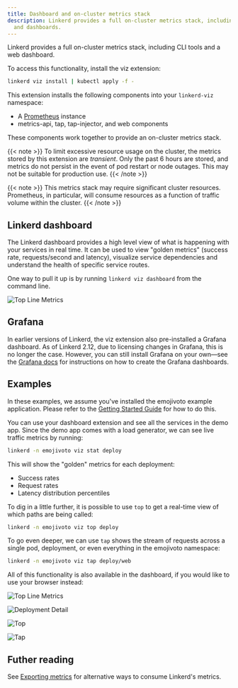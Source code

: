 ```yaml
---
title: Dashboard and on-cluster metrics stack
description: Linkerd provides a full on-cluster metrics stack, including CLI tools
  and dashboards.
---
```


Linkerd provides a full on-cluster metrics stack, including CLI tools and a web
dashboard.

To access this functionality, install the viz extension:

```bash
linkerd viz install | kubectl apply -f -
```

This extension installs the following components into your `linkerd-viz`
namespace:

* A [Prometheus](https://prometheus.io/) instance
* metrics-api, tap, tap-injector, and web components

These components work together to provide an on-cluster metrics stack.

{{< note >}}
To limit excessive resource usage on the cluster, the metrics stored by this
extension are _transient_. Only the past 6 hours are stored, and metrics do not
persist in the event of pod restart or node outages. This may not be suitable
for production use.
{{< /note >}}

{{< note >}}
This metrics stack may require significant cluster resources. Prometheus, in
particular, will consume resources as a function of traffic volume within the
cluster.
{{< /note >}}

## Linkerd dashboard

The Linkerd dashboard provides a high level view of what is happening with your
services in real time. It can be used to view "golden metrics" (success rate,
requests/second and latency), visualize service dependencies and understand the
health of specific service routes.

One way to pull it up is by running `linkerd viz dashboard` from the command
line.

![Top Line Metrics](/docs/images/architecture/stat.png "Top Line Metrics")

## Grafana

In earlier versions of Linkerd, the viz extension also pre-installed a Grafana
dashboard. As of Linkerd 2.12, due to licensing changes in Grafana, this is no
longer the case. However, you can still install Grafana on your own—see the
[Grafana docs](../../tasks/grafana/) for instructions on how to create the
Grafana dashboards.

## Examples

In these examples, we assume you've installed the emojivoto example application.
Please refer to the [Getting Started Guide](../../getting-started/) for how to
do this.

You can use your dashboard extension and see all the services in the demo app.
Since the demo app comes with a load generator, we can see live traffic metrics
by running:

```bash
linkerd -n emojivoto viz stat deploy
```

This will show the "golden" metrics for each deployment:

* Success rates
* Request rates
* Latency distribution percentiles

To dig in a little further, it is possible to use `top` to get a real-time
view of which paths are being called:

```bash
linkerd -n emojivoto viz top deploy
```

To go even deeper, we can use `tap` shows the stream of requests across a
single pod, deployment, or even everything in the emojivoto namespace:

```bash
linkerd -n emojivoto viz tap deploy/web
```

All of this functionality is also available in the dashboard, if you would like
to use your browser instead:

![Top Line Metrics](/docs/images/getting-started/stat.png "Top Line Metrics")

![Deployment Detail](/docs/images/getting-started/inbound-outbound.png "Deployment Detail")

![Top](/docs/images/getting-started/top.png "Top")

![Tap](/docs/images/getting-started/tap.png "Tap")

## Futher reading

See [Exporting metrics](../../tasks/exporting-metrics/) for alternative ways
to consume Linkerd's metrics.
